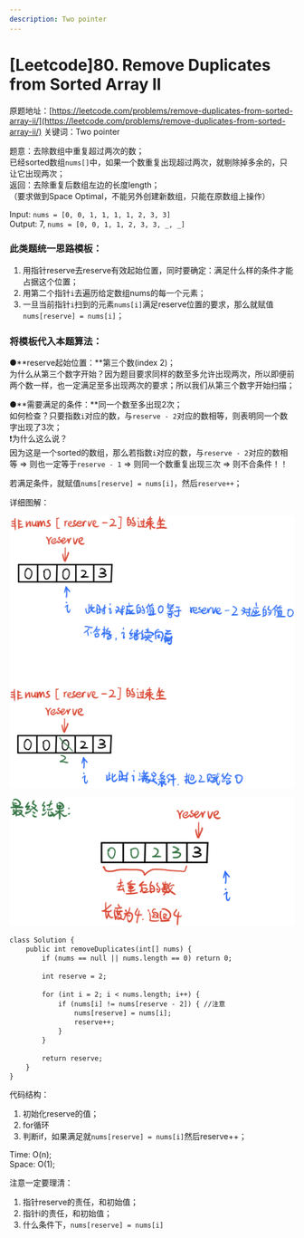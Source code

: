 ```yaml
---
description: Two pointer
---
```


# \[Leetcode\]80. Remove Duplicates from Sorted Array II

原题地址：[https://leetcode.com/problems/remove-duplicates-from-sorted-array-ii/](https://leetcode.com/problems/remove-duplicates-from-sorted-array-ii/) 关键词：Two pointer

题意：去除数组中重复超过两次的数；  
已经sorted数组`nums[]`中，如果一个数重复出现超过两次，就剔除掉多余的，只让它出现两次；  
返回：去除重复后数组左边的长度length；  
（要求做到Space Optimal，不能另外创建新数组，只能在原数组上操作）

Input: `nums = [0, 0, 1, 1, 1, 1, 2, 3, 3]`   
Output: 7, `nums = [0, 0, 1, 1, 2, 3, 3, _, _]`



### 此类题统一思路模板：

1. 用指针reserve去reserve有效起始位置，同时要确定：满足什么样的条件才能占据这个位置；
2. 用第二个指针`i`去遍历给定数组nums的每一个元素；
3. 一旦当前指针`i`扫到的元素`nums[i]`满足reserve位置的要求，那么就赋值`nums[reserve] = nums[i]`；



### 将模板代入本题算法：

●**reserve起始位置：**第三个数\(index 2\)；  
为什么从第三个数字开始？因为题目要求同样的数至多允许出现两次，所以即便前两个数一样，也一定满足至多出现两次的要求；所以我们从第三个数字开始扫描；

●**需要满足的条件：**同一个数至多出现2次；  
如何检查？只要指数`i`对应的数，与`reserve - 2`对应的数相等，则表明同一个数字出现了3次；  
❗️为什么这么说？  
因为这是一个sorted的数组，那么若指数`i`对应的数，与`reserve - 2`对应的数相等 ⇒ 则也一定等于`reserve - 1`  ⇒ 则同一个数重复出现三次 ⇒ 则不合条件！！

若满足条件，就赋值`nums[reserve] = nums[i]`，然后`reserve++`；

详细图解：

![](../../.gitbook/assets/img_6380.jpg)



![](../../.gitbook/assets/img_6381.jpg)

```text
class Solution {
    public int removeDuplicates(int[] nums) {
        if (nums == null || nums.length == 0) return 0;
        
        int reserve = 2;
        
        for (int i = 2; i < nums.length; i++) {
            if (nums[i] != nums[reserve - 2]) { //注意
                nums[reserve] = nums[i];
                reserve++;
            }
        }
        
        return reserve;
    }
}
```

代码结构：  
1. 初始化reserve的值；  
2. for循环  
3. 判断if，如果满足就`nums[reserve] = nums[i]`然后reserve++；

Time: O\(n\);  
Space: O\(1\);



注意一定要理清：

1. 指针reserve的责任，和初始值；
2. 指针i的责任，和初始值；
3. 什么条件下，`nums[reserve] = nums[i]`

